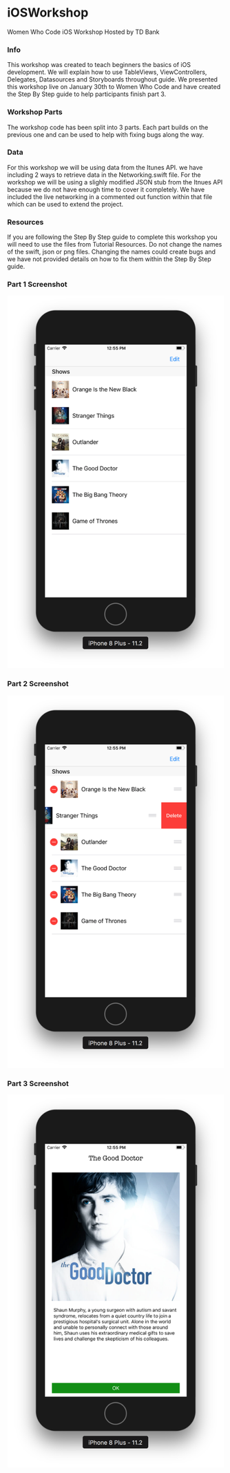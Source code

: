 # iOSWorkshop
Women Who Code iOS Workshop Hosted by TD Bank

### Info
This workshop was created to teach beginners the basics of iOS development. We will explain how to use TableViews, ViewControllers, Delegates, Datasources and Storyboards throughout guide. We presented this workshop live on January 30th to Women Who Code and have created the Step By Step guide to help participants finish part 3. 

### Workshop Parts
The workshop code has been split into 3 parts. Each part builds on the previous one and can be used to help with fixing bugs along the way. 

### Data
For this workshop we will be using data from the Itunes API. we have including 2 ways to retrieve data in the Networking.swift file. For the workshop we will be using a slighly modified JSON stub from the Itnues API because we do not have enough time to cover it completely. We have included the live networking in a commented out function within that file which can be used to extend the project.  

### Resources 
If you are following the Step By Step guide to complete this workshop you will need to use the files from Tutorial Resources. Do not change the names of the swift, json or png files. Changing the names could create bugs and we have not provided details on how to fix them within the Step By Step guide.

### Part 1 Screenshot
![alt text](part-1-screenshot.png "Part 1")

### Part 2 Screenshot
![alt text](part-2-screenshot.png "Part 2")

### Part 3 Screenshot
![alt text](part-3-screenshot.png "Part 3")
